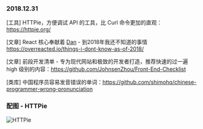 ### 2018.12.31

[工具] HTTPie，方便调试 API 的工具，比 Curl 命令更加的直观：<https://httpie.org/>

[文章] React 核心奉献着 [Dan](https://github.com/gaearon) - 到2018年我还不知道的事情<https://overreacted.io/things-i-dont-know-as-of-2018/>

[文章] 前段开发清单 - 专为现代网站和极致的开发者打造，推荐快速的过一遍 high 级别的内容：<https://github.com/JohnsenZhou/Front-End-Checklist>

[类库] 中国程序员容易发音错误的单词：<https://github.com/shimohq/chinese-programmer-wrong-pronunciation>

### 配图 - HTTPie
![HTTPie](https://httpie.org/static/img/httpie2.png?v=1f6219a5a07bb6e99aa7afd98d0e67ec)